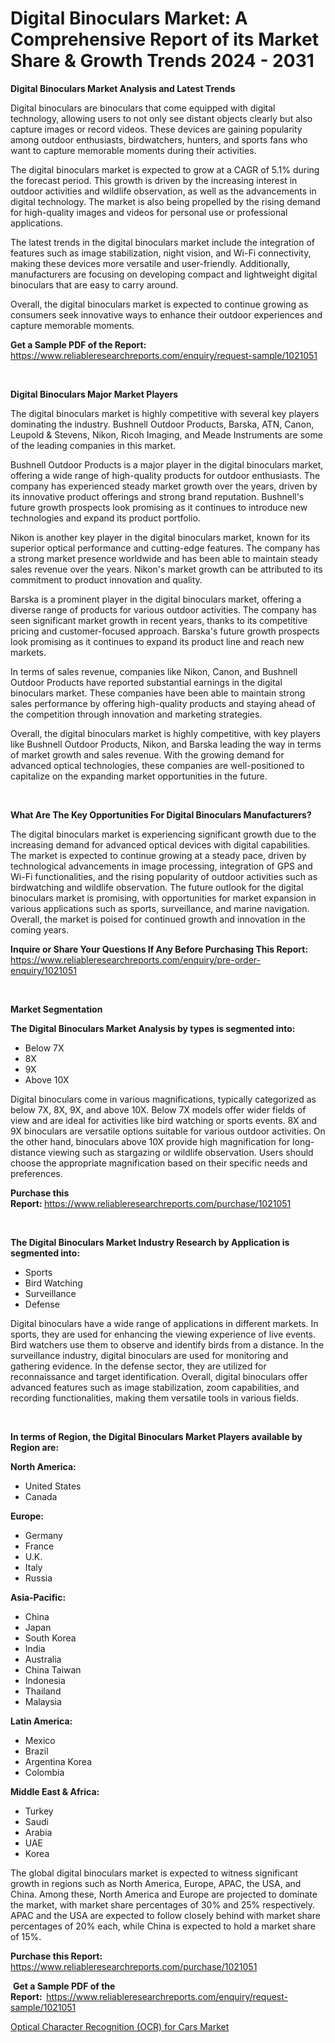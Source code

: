 <p><h1>Digital Binoculars Market: A Comprehensive Report of its Market Share & Growth Trends 2024 - 2031</h1></p><p><strong>Digital Binoculars Market Analysis and Latest Trends</strong></p>
<p><p>Digital binoculars are binoculars that come equipped with digital technology, allowing users to not only see distant objects clearly but also capture images or record videos. These devices are gaining popularity among outdoor enthusiasts, birdwatchers, hunters, and sports fans who want to capture memorable moments during their activities.</p><p>The digital binoculars market is expected to grow at a CAGR of 5.1% during the forecast period. This growth is driven by the increasing interest in outdoor activities and wildlife observation, as well as the advancements in digital technology. The market is also being propelled by the rising demand for high-quality images and videos for personal use or professional applications.</p><p>The latest trends in the digital binoculars market include the integration of features such as image stabilization, night vision, and Wi-Fi connectivity, making these devices more versatile and user-friendly. Additionally, manufacturers are focusing on developing compact and lightweight digital binoculars that are easy to carry around.</p><p>Overall, the digital binoculars market is expected to continue growing as consumers seek innovative ways to enhance their outdoor experiences and capture memorable moments.</p></p>
<p><strong>Get a Sample PDF of the Report:&nbsp;</strong> <a href="https://www.reliableresearchreports.com/enquiry/request-sample/1021051">https://www.reliableresearchreports.com/enquiry/request-sample/1021051</a></p>
<p>&nbsp;</p>
<p><strong>Digital Binoculars Major Market Players</strong></p>
<p><p>The digital binoculars market is highly competitive with several key players dominating the industry. Bushnell Outdoor Products, Barska, ATN, Canon, Leupold & Stevens, Nikon, Ricoh Imaging, and Meade Instruments are some of the leading companies in this market.</p><p>Bushnell Outdoor Products is a major player in the digital binoculars market, offering a wide range of high-quality products for outdoor enthusiasts. The company has experienced steady market growth over the years, driven by its innovative product offerings and strong brand reputation. Bushnell's future growth prospects look promising as it continues to introduce new technologies and expand its product portfolio.</p><p>Nikon is another key player in the digital binoculars market, known for its superior optical performance and cutting-edge features. The company has a strong market presence worldwide and has been able to maintain steady sales revenue over the years. Nikon's market growth can be attributed to its commitment to product innovation and quality.</p><p>Barska is a prominent player in the digital binoculars market, offering a diverse range of products for various outdoor activities. The company has seen significant market growth in recent years, thanks to its competitive pricing and customer-focused approach. Barska's future growth prospects look promising as it continues to expand its product line and reach new markets.</p><p>In terms of sales revenue, companies like Nikon, Canon, and Bushnell Outdoor Products have reported substantial earnings in the digital binoculars market. These companies have been able to maintain strong sales performance by offering high-quality products and staying ahead of the competition through innovation and marketing strategies.</p><p>Overall, the digital binoculars market is highly competitive, with key players like Bushnell Outdoor Products, Nikon, and Barska leading the way in terms of market growth and sales revenue. With the growing demand for advanced optical technologies, these companies are well-positioned to capitalize on the expanding market opportunities in the future.</p></p>
<p>&nbsp;</p>
<p><strong>What Are The Key Opportunities For Digital Binoculars Manufacturers?</strong></p>
<p><p>The digital binoculars market is experiencing significant growth due to the increasing demand for advanced optical devices with digital capabilities. The market is expected to continue growing at a steady pace, driven by technological advancements in image processing, integration of GPS and Wi-Fi functionalities, and the rising popularity of outdoor activities such as birdwatching and wildlife observation. The future outlook for the digital binoculars market is promising, with opportunities for market expansion in various applications such as sports, surveillance, and marine navigation. Overall, the market is poised for continued growth and innovation in the coming years.</p></p>
<p><strong>Inquire or Share Your Questions If Any Before Purchasing This Report:</strong> <a href="https://www.reliableresearchreports.com/enquiry/pre-order-enquiry/1021051">https://www.reliableresearchreports.com/enquiry/pre-order-enquiry/1021051</a></p>
<p>&nbsp;</p>
<p><strong>Market Segmentation</strong></p>
<p><strong>The Digital Binoculars Market Analysis by types is segmented into:</strong></p>
<p><ul><li>Below 7X</li><li>8X</li><li>9X</li><li>Above 10X</li></ul></p>
<p><p>Digital binoculars come in various magnifications, typically categorized as below 7X, 8X, 9X, and above 10X. Below 7X models offer wider fields of view and are ideal for activities like bird watching or sports events. 8X and 9X binoculars are versatile options suitable for various outdoor activities. On the other hand, binoculars above 10X provide high magnification for long-distance viewing such as stargazing or wildlife observation. Users should choose the appropriate magnification based on their specific needs and preferences.</p></p>
<p><strong>Purchase this Report:&nbsp;</strong><a href="https://www.reliableresearchreports.com/purchase/1021051">https://www.reliableresearchreports.com/purchase/1021051</a></p>
<p>&nbsp;</p>
<p><strong>The Digital Binoculars Market Industry Research by Application is segmented into:</strong></p>
<p><ul><li>Sports</li><li>Bird Watching</li><li>Surveillance</li><li>Defense</li></ul></p>
<p><p>Digital binoculars have a wide range of applications in different markets. In sports, they are used for enhancing the viewing experience of live events. Bird watchers use them to observe and identify birds from a distance. In the surveillance industry, digital binoculars are used for monitoring and gathering evidence. In the defense sector, they are utilized for reconnaissance and target identification. Overall, digital binoculars offer advanced features such as image stabilization, zoom capabilities, and recording functionalities, making them versatile tools in various fields.</p></p>
<p>&nbsp;</p>
<p><strong>In terms of Region, the Digital Binoculars Market Players available by Region are:</strong></p>
<p>
    <p> <strong> North America: </strong>
        <ul>
            <li>United States</li>
            <li>Canada</li>
        </ul>
        </p> 
    <p> <strong> Europe: </strong>
        <ul>
            <li>Germany</li>
            <li>France</li>
            <li>U.K.</li>
            <li>Italy</li>
            <li>Russia</li>
        </ul>
        </p> 
    <p> <strong> Asia-Pacific: </strong>
        <ul>
            <li>China</li>
            <li>Japan</li>
            <li>South Korea</li>
            <li>India</li>
            <li>Australia</li>
            <li>China Taiwan</li>
            <li>Indonesia</li>
            <li>Thailand</li>
            <li>Malaysia</li>
        </ul>
        </p> 
    <p> <strong> Latin America: </strong>
        <ul>
            <li>Mexico</li>
            <li>Brazil</li>
            <li>Argentina Korea</li>
            <li>Colombia</li>
        </ul>
        </p> 
    <p> <strong> Middle East & Africa: </strong>
        <ul>
            <li>Turkey</li>
            <li>Saudi</li>
            <li>Arabia</li>
            <li>UAE</li>
            <li>Korea</li>
        </ul>
    </p>
    </p>
<p><p>The global digital binoculars market is expected to witness significant growth in regions such as North America, Europe, APAC, the USA, and China. Among these, North America and Europe are projected to dominate the market, with market share percentages of 30% and 25% respectively. APAC and the USA are expected to follow closely behind with market share percentages of 20% each, while China is expected to hold a market share of 15%.</p></p>
<p><strong>Purchase this Report: </strong><a href="https://www.reliableresearchreports.com/purchase/1021051">https://www.reliableresearchreports.com/purchase/1021051</a></p>
<p>&nbsp;<strong>Get a Sample PDF of the Report:&nbsp;&nbsp;</strong><a href="https://www.reliableresearchreports.com/enquiry/request-sample/1021051">https://www.reliableresearchreports.com/enquiry/request-sample/1021051</a></p>
<p><strong></strong></p>
<p><p><a href="https://gamy-alyssum-396.notion.site/Optical-Character-Recognition-OCR-for-Cars-Market-Provides-a-Comprehensive-Analysis-Including-a-Ma-944fe3cb58fa405f967581a7a53119ea">Optical Character Recognition (OCR) for Cars Market</a></p></p>